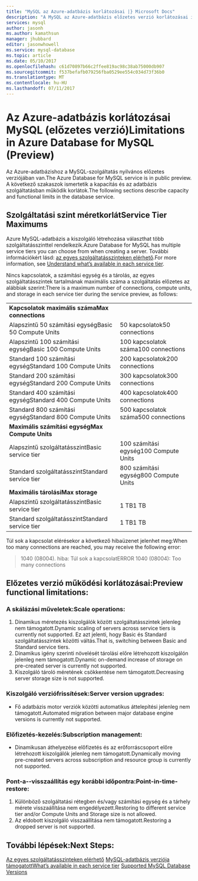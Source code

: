```yaml
---
title: "MySQL az Azure-adatbázis korlátozásai |} Microsoft Docs"
description: "A MySQL az Azure-adatbázis előzetes verzió korlátozásai ismerteti."
services: mysql
author: jasonh
ms.author: kamathsun
manager: jhubbard
editor: jasonwhowell
ms.service: mysql-database
ms.topic: article
ms.date: 05/10/2017
ms.openlocfilehash: c61d70897b66c2ffee819ac98c38ab75000db907
ms.sourcegitcommit: f537befafb079256fba0529ee554c034d73f36b0
ms.translationtype: MT
ms.contentlocale: hu-HU
ms.lasthandoff: 07/11/2017
---
```

# <a name="limitations-in-azure-database-for-mysql-preview"></a><span data-ttu-id="f12a0-103">Az Azure-adatbázis korlátozásai MySQL (előzetes verzió)</span><span class="sxs-lookup"><span data-stu-id="f12a0-103">Limitations in Azure Database for MySQL (Preview)</span></span>
<span data-ttu-id="f12a0-104">Az Azure-adatbázishoz a MySQL-szolgáltatás nyilvános előzetes verziójában van.</span><span class="sxs-lookup"><span data-stu-id="f12a0-104">The Azure Database for MySQL service is in public preview.</span></span> <span data-ttu-id="f12a0-105">A következő szakaszok ismertetik a kapacitás és az adatbázis szolgáltatásban működik korlátok.</span><span class="sxs-lookup"><span data-stu-id="f12a0-105">The following sections describe capacity and functional limits in the database service.</span></span>

## <a name="service-tier-maximums"></a><span data-ttu-id="f12a0-106">Szolgáltatási szint méretkorlát</span><span class="sxs-lookup"><span data-stu-id="f12a0-106">Service Tier Maximums</span></span>
<span data-ttu-id="f12a0-107">Azure MySQL-adatbázis a kiszolgáló létrehozása választhat több szolgáltatásszinttel rendelkezik.</span><span class="sxs-lookup"><span data-stu-id="f12a0-107">Azure Database for MySQL has multiple service tiers you can choose from when creating a server.</span></span> <span data-ttu-id="f12a0-108">További információkért lásd: [az egyes szolgáltatásszinteken elérhető](concepts-service-tiers.md).</span><span class="sxs-lookup"><span data-stu-id="f12a0-108">For more information, see [Understand what’s available in each service tier](concepts-service-tiers.md).</span></span>  

<span data-ttu-id="f12a0-109">Nincs kapcsolatok, a számítási egység és a tárolás, az egyes szolgáltatásszintek tartalmának maximális száma a szolgáltatás előzetes az alábbiak szerint:</span><span class="sxs-lookup"><span data-stu-id="f12a0-109">There is a maximum number of connections, compute units, and storage in each service tier during the service preview, as follows:</span></span> 

|                            |                   |
| :------------------------- | :---------------- |
| <span data-ttu-id="f12a0-110">**Kapcsolatok maximális száma**</span><span class="sxs-lookup"><span data-stu-id="f12a0-110">**Max connections**</span></span>        |                   |
| <span data-ttu-id="f12a0-111">Alapszintű 50 számítási egység</span><span class="sxs-lookup"><span data-stu-id="f12a0-111">Basic 50 Compute Units</span></span>     | <span data-ttu-id="f12a0-112">50 kapcsolatok</span><span class="sxs-lookup"><span data-stu-id="f12a0-112">50 connections</span></span>    |
| <span data-ttu-id="f12a0-113">Alapszintű 100 számítási egység</span><span class="sxs-lookup"><span data-stu-id="f12a0-113">Basic 100 Compute Units</span></span>    | <span data-ttu-id="f12a0-114">100 kapcsolatok száma</span><span class="sxs-lookup"><span data-stu-id="f12a0-114">100 connections</span></span>   |
| <span data-ttu-id="f12a0-115">Standard 100 számítási egység</span><span class="sxs-lookup"><span data-stu-id="f12a0-115">Standard 100 Compute Units</span></span> | <span data-ttu-id="f12a0-116">200 kapcsolatok</span><span class="sxs-lookup"><span data-stu-id="f12a0-116">200 connections</span></span>   |
| <span data-ttu-id="f12a0-117">Standard 200 számítási egység</span><span class="sxs-lookup"><span data-stu-id="f12a0-117">Standard 200 Compute Units</span></span> | <span data-ttu-id="f12a0-118">300 kapcsolatok</span><span class="sxs-lookup"><span data-stu-id="f12a0-118">300 connections</span></span>   |
| <span data-ttu-id="f12a0-119">Standard 400 számítási egység</span><span class="sxs-lookup"><span data-stu-id="f12a0-119">Standard 400 Compute Units</span></span> | <span data-ttu-id="f12a0-120">400 kapcsolatok</span><span class="sxs-lookup"><span data-stu-id="f12a0-120">400 connections</span></span>   |
| <span data-ttu-id="f12a0-121">Standard 800 számítási egység</span><span class="sxs-lookup"><span data-stu-id="f12a0-121">Standard 800 Compute Units</span></span> | <span data-ttu-id="f12a0-122">500 kapcsolatok száma</span><span class="sxs-lookup"><span data-stu-id="f12a0-122">500 connections</span></span>   |
| <span data-ttu-id="f12a0-123">**Maximális számítási egység**</span><span class="sxs-lookup"><span data-stu-id="f12a0-123">**Max Compute Units**</span></span>      |                   |
| <span data-ttu-id="f12a0-124">Alapszintű szolgáltatásszint</span><span class="sxs-lookup"><span data-stu-id="f12a0-124">Basic service tier</span></span>         | <span data-ttu-id="f12a0-125">100 számítási egység</span><span class="sxs-lookup"><span data-stu-id="f12a0-125">100 Compute Units</span></span> |
| <span data-ttu-id="f12a0-126">Standard szolgáltatásszint</span><span class="sxs-lookup"><span data-stu-id="f12a0-126">Standard service tier</span></span>      | <span data-ttu-id="f12a0-127">800 számítási egység</span><span class="sxs-lookup"><span data-stu-id="f12a0-127">800 Compute Units</span></span> |
| <span data-ttu-id="f12a0-128">**Maximális tárolási**</span><span class="sxs-lookup"><span data-stu-id="f12a0-128">**Max storage**</span></span>            |                   |
| <span data-ttu-id="f12a0-129">Alapszintű szolgáltatásszint</span><span class="sxs-lookup"><span data-stu-id="f12a0-129">Basic service tier</span></span>         | <span data-ttu-id="f12a0-130">1 TB</span><span class="sxs-lookup"><span data-stu-id="f12a0-130">1 TB</span></span>              |
| <span data-ttu-id="f12a0-131">Standard szolgáltatásszint</span><span class="sxs-lookup"><span data-stu-id="f12a0-131">Standard service tier</span></span>      | <span data-ttu-id="f12a0-132">1 TB</span><span class="sxs-lookup"><span data-stu-id="f12a0-132">1 TB</span></span>              |

<span data-ttu-id="f12a0-133">Túl sok a kapcsolat elérésekor a következő hibaüzenet jelenhet meg:</span><span class="sxs-lookup"><span data-stu-id="f12a0-133">When too many connections are reached, you may receive the following error:</span></span>
> <span data-ttu-id="f12a0-134">1040 (08004). hiba: Túl sok a kapcsolat</span><span class="sxs-lookup"><span data-stu-id="f12a0-134">ERROR 1040 (08004): Too many connections</span></span>

## <a name="preview-functional-limitations"></a><span data-ttu-id="f12a0-135">Előzetes verzió működési korlátozásai:</span><span class="sxs-lookup"><span data-stu-id="f12a0-135">Preview functional limitations:</span></span>
### <a name="scale-operations"></a><span data-ttu-id="f12a0-136">A skálázási műveletek:</span><span class="sxs-lookup"><span data-stu-id="f12a0-136">Scale operations:</span></span>
1.  <span data-ttu-id="f12a0-137">Dinamikus méretezés kiszolgálók között szolgáltatásszintek jelenleg nem támogatott.</span><span class="sxs-lookup"><span data-stu-id="f12a0-137">Dynamic scaling of servers across service tiers is currently not supported.</span></span> <span data-ttu-id="f12a0-138">Ez azt jelenti, hogy Basic és Standard szolgáltatásszintek közötti váltás.</span><span class="sxs-lookup"><span data-stu-id="f12a0-138">That is, switching between Basic and Standard service tiers.</span></span>
2.  <span data-ttu-id="f12a0-139">Dinamikus igény szerinti növelését tárolási előre létrehozott kiszolgálón jelenleg nem támogatott.</span><span class="sxs-lookup"><span data-stu-id="f12a0-139">Dynamic on-demand increase of storage on pre-created server is currently not supported.</span></span>
3.  <span data-ttu-id="f12a0-140">Kiszolgáló tároló méretének csökkentése nem támogatott.</span><span class="sxs-lookup"><span data-stu-id="f12a0-140">Decreasing server storage size is not supported.</span></span>

### <a name="server-version-upgrades"></a><span data-ttu-id="f12a0-141">Kiszolgáló verziófrissítések:</span><span class="sxs-lookup"><span data-stu-id="f12a0-141">Server version upgrades:</span></span>
- <span data-ttu-id="f12a0-142">Fő adatbázis motor verziók közötti automatikus áttelepítési jelenleg nem támogatott.</span><span class="sxs-lookup"><span data-stu-id="f12a0-142">Automated migration between major database engine versions is currently not supported.</span></span>

### <a name="subscription-management"></a><span data-ttu-id="f12a0-143">Előfizetés-kezelés:</span><span class="sxs-lookup"><span data-stu-id="f12a0-143">Subscription management:</span></span>
- <span data-ttu-id="f12a0-144">Dinamikusan áthelyezése előfizetés és az erőforráscsoport előre létrehozott kiszolgálók jelenleg nem támogatott.</span><span class="sxs-lookup"><span data-stu-id="f12a0-144">Dynamically moving pre-created servers across subscription and resource group is currently not supported.</span></span>

### <a name="point-in-time-restore"></a><span data-ttu-id="f12a0-145">Pont-a--visszaállítás egy korábbi időpontra:</span><span class="sxs-lookup"><span data-stu-id="f12a0-145">Point-in-time-restore:</span></span>
1.  <span data-ttu-id="f12a0-146">Különböző szolgáltatási rétegben és/vagy számítási egység és a tárhely mérete visszaállítása nem engedélyezett.</span><span class="sxs-lookup"><span data-stu-id="f12a0-146">Restoring to different service tier and/or Compute Units and Storage size is not allowed.</span></span>
2.  <span data-ttu-id="f12a0-147">Az eldobott kiszolgáló visszaállítása nem támogatott.</span><span class="sxs-lookup"><span data-stu-id="f12a0-147">Restoring a dropped server is not supported.</span></span>

## <a name="next-steps"></a><span data-ttu-id="f12a0-148">További lépések:</span><span class="sxs-lookup"><span data-stu-id="f12a0-148">Next Steps:</span></span>
<span data-ttu-id="f12a0-149">[Az egyes szolgáltatásszinteken elérhető](concepts-service-tiers.md)
[MySQL-adatbázis verziója támogatott](concepts-supported-versions.md)</span><span class="sxs-lookup"><span data-stu-id="f12a0-149">[What’s available in each service tier](concepts-service-tiers.md)
[Supported MySQL Database Versions](concepts-supported-versions.md)</span></span>
